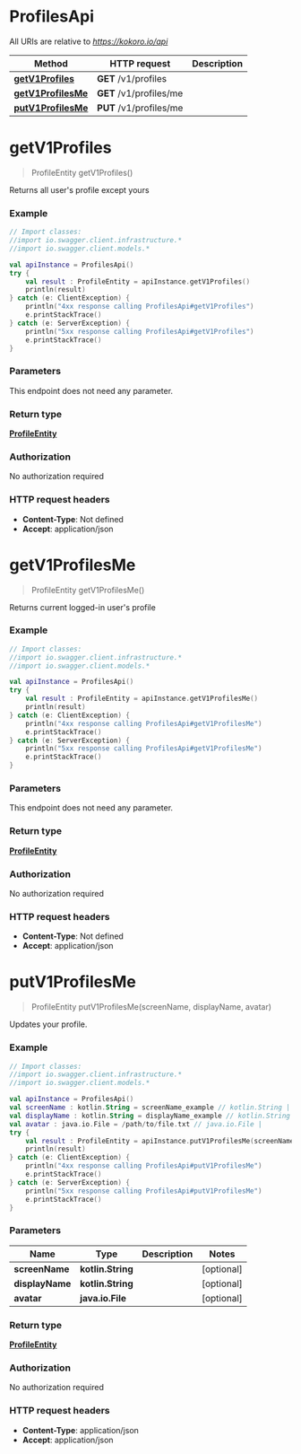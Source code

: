 # ProfilesApi

All URIs are relative to *https://kokoro.io/api*

Method | HTTP request | Description
------------- | ------------- | -------------
[**getV1Profiles**](ProfilesApi.md#getV1Profiles) | **GET** /v1/profiles | 
[**getV1ProfilesMe**](ProfilesApi.md#getV1ProfilesMe) | **GET** /v1/profiles/me | 
[**putV1ProfilesMe**](ProfilesApi.md#putV1ProfilesMe) | **PUT** /v1/profiles/me | 


<a name="getV1Profiles"></a>
# **getV1Profiles**
> ProfileEntity getV1Profiles()



Returns all user&#39;s profile except yours

### Example
```kotlin
// Import classes:
//import io.swagger.client.infrastructure.*
//import io.swagger.client.models.*

val apiInstance = ProfilesApi()
try {
    val result : ProfileEntity = apiInstance.getV1Profiles()
    println(result)
} catch (e: ClientException) {
    println("4xx response calling ProfilesApi#getV1Profiles")
    e.printStackTrace()
} catch (e: ServerException) {
    println("5xx response calling ProfilesApi#getV1Profiles")
    e.printStackTrace()
}
```

### Parameters
This endpoint does not need any parameter.

### Return type

[**ProfileEntity**](ProfileEntity.md)

### Authorization

No authorization required

### HTTP request headers

 - **Content-Type**: Not defined
 - **Accept**: application/json

<a name="getV1ProfilesMe"></a>
# **getV1ProfilesMe**
> ProfileEntity getV1ProfilesMe()



Returns current logged-in user&#39;s profile

### Example
```kotlin
// Import classes:
//import io.swagger.client.infrastructure.*
//import io.swagger.client.models.*

val apiInstance = ProfilesApi()
try {
    val result : ProfileEntity = apiInstance.getV1ProfilesMe()
    println(result)
} catch (e: ClientException) {
    println("4xx response calling ProfilesApi#getV1ProfilesMe")
    e.printStackTrace()
} catch (e: ServerException) {
    println("5xx response calling ProfilesApi#getV1ProfilesMe")
    e.printStackTrace()
}
```

### Parameters
This endpoint does not need any parameter.

### Return type

[**ProfileEntity**](ProfileEntity.md)

### Authorization

No authorization required

### HTTP request headers

 - **Content-Type**: Not defined
 - **Accept**: application/json

<a name="putV1ProfilesMe"></a>
# **putV1ProfilesMe**
> ProfileEntity putV1ProfilesMe(screenName, displayName, avatar)



Updates your profile.

### Example
```kotlin
// Import classes:
//import io.swagger.client.infrastructure.*
//import io.swagger.client.models.*

val apiInstance = ProfilesApi()
val screenName : kotlin.String = screenName_example // kotlin.String | 
val displayName : kotlin.String = displayName_example // kotlin.String | 
val avatar : java.io.File = /path/to/file.txt // java.io.File | 
try {
    val result : ProfileEntity = apiInstance.putV1ProfilesMe(screenName, displayName, avatar)
    println(result)
} catch (e: ClientException) {
    println("4xx response calling ProfilesApi#putV1ProfilesMe")
    e.printStackTrace()
} catch (e: ServerException) {
    println("5xx response calling ProfilesApi#putV1ProfilesMe")
    e.printStackTrace()
}
```

### Parameters

Name | Type | Description  | Notes
------------- | ------------- | ------------- | -------------
 **screenName** | **kotlin.String**|  | [optional]
 **displayName** | **kotlin.String**|  | [optional]
 **avatar** | **java.io.File**|  | [optional]

### Return type

[**ProfileEntity**](ProfileEntity.md)

### Authorization

No authorization required

### HTTP request headers

 - **Content-Type**: application/json
 - **Accept**: application/json

